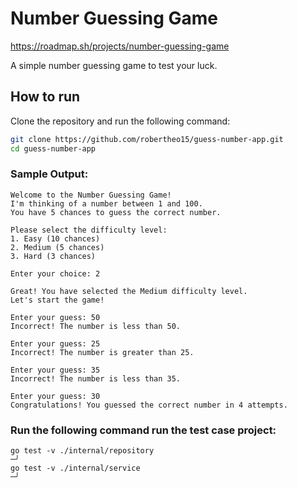 # Number Guessing Game
https://roadmap.sh/projects/number-guessing-game

A simple number guessing game to test your luck.

## How to run

Clone the repository and run the following command:

```bash
git clone https://github.com/robertheo15/guess-number-app.git
cd guess-number-app
```


### Sample Output:
```
Welcome to the Number Guessing Game!
I'm thinking of a number between 1 and 100.
You have 5 chances to guess the correct number.

Please select the difficulty level:
1. Easy (10 chances)
2. Medium (5 chances)
3. Hard (3 chances)

Enter your choice: 2

Great! You have selected the Medium difficulty level.
Let's start the game!

Enter your guess: 50
Incorrect! The number is less than 50.

Enter your guess: 25
Incorrect! The number is greater than 25.

Enter your guess: 35
Incorrect! The number is less than 35.

Enter your guess: 30
Congratulations! You guessed the correct number in 4 attempts.

```

### Run the following command run the test case project:
```
go test -v ./internal/repository                                                                                                                                                                                            ─╯
go test -v ./internal/service                                                                                                                                                                                            ─╯
```